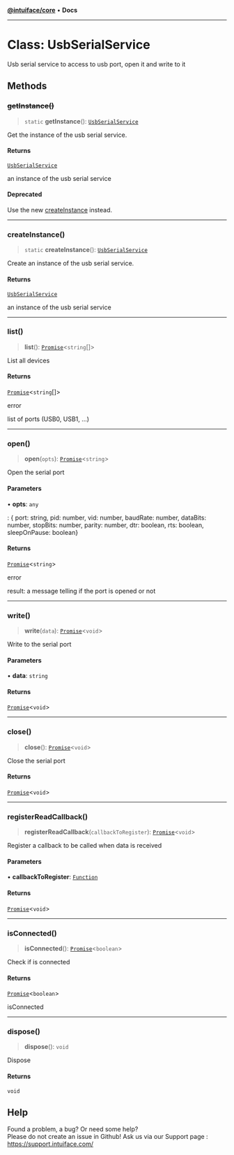 [**@intuiface/core**](../README.md) • **Docs**

***

# Class: UsbSerialService

Usb serial service to access to usb port, open it and write to it

## Methods

### ~~getInstance()~~

> `static` **getInstance**(): [`UsbSerialService`](UsbSerialService.md)

Get the instance of the usb serial service.

#### Returns

[`UsbSerialService`](UsbSerialService.md)

an instance of the usb serial service

#### Deprecated

Use the new [createInstance](UsbSerialService.md#createinstance) instead.

***

### createInstance()

> `static` **createInstance**(): [`UsbSerialService`](UsbSerialService.md)

Create an instance of the usb serial service.

#### Returns

[`UsbSerialService`](UsbSerialService.md)

an instance of the usb serial service

***

### list()

> **list**(): [`Promise`](https://developer.mozilla.org/en-US/docs/Web/JavaScript/Reference/Global_Objects/Promise)\<`string`[]\>

List all devices

#### Returns

[`Promise`](https://developer.mozilla.org/en-US/docs/Web/JavaScript/Reference/Global_Objects/Promise)\<`string`[]\>

error

list of ports (USB0, USB1, ...)

***

### open()

> **open**(`opts`): [`Promise`](https://developer.mozilla.org/en-US/docs/Web/JavaScript/Reference/Global_Objects/Promise)\<`string`\>

Open the serial port

#### Parameters

• **opts**: `any`

:
{ port: string, pid: number, vid: number,
baudRate: number, dataBits: number, stopBits: number, parity: number,
dtr: boolean, rts: boolean, sleepOnPause: boolean}

#### Returns

[`Promise`](https://developer.mozilla.org/en-US/docs/Web/JavaScript/Reference/Global_Objects/Promise)\<`string`\>

error

result: a message telling if the port is opened or not

***

### write()

> **write**(`data`): [`Promise`](https://developer.mozilla.org/en-US/docs/Web/JavaScript/Reference/Global_Objects/Promise)\<`void`\>

Write to the serial port

#### Parameters

• **data**: `string`

#### Returns

[`Promise`](https://developer.mozilla.org/en-US/docs/Web/JavaScript/Reference/Global_Objects/Promise)\<`void`\>

***

### close()

> **close**(): [`Promise`](https://developer.mozilla.org/en-US/docs/Web/JavaScript/Reference/Global_Objects/Promise)\<`void`\>

Close the serial port

#### Returns

[`Promise`](https://developer.mozilla.org/en-US/docs/Web/JavaScript/Reference/Global_Objects/Promise)\<`void`\>

***

### registerReadCallback()

> **registerReadCallback**(`callbackToRegister`): [`Promise`](https://developer.mozilla.org/en-US/docs/Web/JavaScript/Reference/Global_Objects/Promise)\<`void`\>

Register a callback to be called when data is received

#### Parameters

• **callbackToRegister**: [`Function`](https://developer.mozilla.org/en-US/docs/Web/JavaScript/Reference/Global_Objects/Function)

#### Returns

[`Promise`](https://developer.mozilla.org/en-US/docs/Web/JavaScript/Reference/Global_Objects/Promise)\<`void`\>

***

### isConnected()

> **isConnected**(): [`Promise`](https://developer.mozilla.org/en-US/docs/Web/JavaScript/Reference/Global_Objects/Promise)\<`boolean`\>

Check if is connected

#### Returns

[`Promise`](https://developer.mozilla.org/en-US/docs/Web/JavaScript/Reference/Global_Objects/Promise)\<`boolean`\>

isConnected

***

### dispose()

> **dispose**(): `void`

Dispose

#### Returns

`void`


## Help
Found a problem, a bug? Or need some help?  
Please do not create an issue in Github! Ask us via our Support page : https://support.intuiface.com/